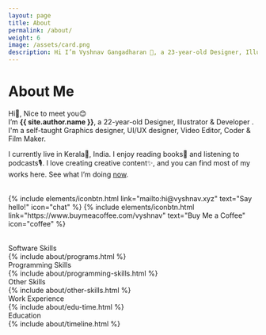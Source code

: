 ```yaml
---
layout: page
title: About
permalink: /about/
weight: 6
image: /assets/card.png
description: Hi I’m Vyshnav Gangadharan 👋, a 23-year-old Designer, Illustrator & Developer . I'm a self-taught Graphics designer, UI/UX designer, Video Editor, Coder & Film Maker
---
```


# About Me
Hi👋, Nice to meet you😊
<br>I’m **{{ site.author.name }}**, a 22-year-old Designer, Illustrator & Developer . I'm a self-taught Graphics designer, UI/UX designer, Video Editor, Coder & Film Maker.

I currently live in Kerala🌴, India. I enjoy reading books📗 and listening to podcasts🎙️. I love creating creative content✨, and you can find most of my works here. See what I’m doing [now](/now).

<p class="text-center" style="margin-bottom: 2rem; margin-top: 2rem;">
{% include elements/iconbtn.html link="mailto:hi@vyshnav.xyz" text="Say hello!" icon="chat" %}
{% include elements/iconbtn.html link="https://www.buymeacoffee.com/vyshnav" text="Buy Me a Coffee" icon="coffee" %}
</p>

<div class="about-sec-h text-themed">Software Skills</div>

<div>
{% include about/programs.html %}
</div>

<div class="about-sec-h text-themed">Programming Skills</div>

<div>
{% include about/programming-skills.html %}
</div>

<div class="about-sec-h text-themed">Other Skills</div>

<div>
{% include about/other-skills.html %}
</div>

<div class="about-sec-h text-themed">Work Experience</div>
<div class="row">
    {% include about/edu-time.html %}
</div>

<div class="about-sec-h text-themed">Education</div>
<div class="row">
    {% include about/timeline.html %}
</div>